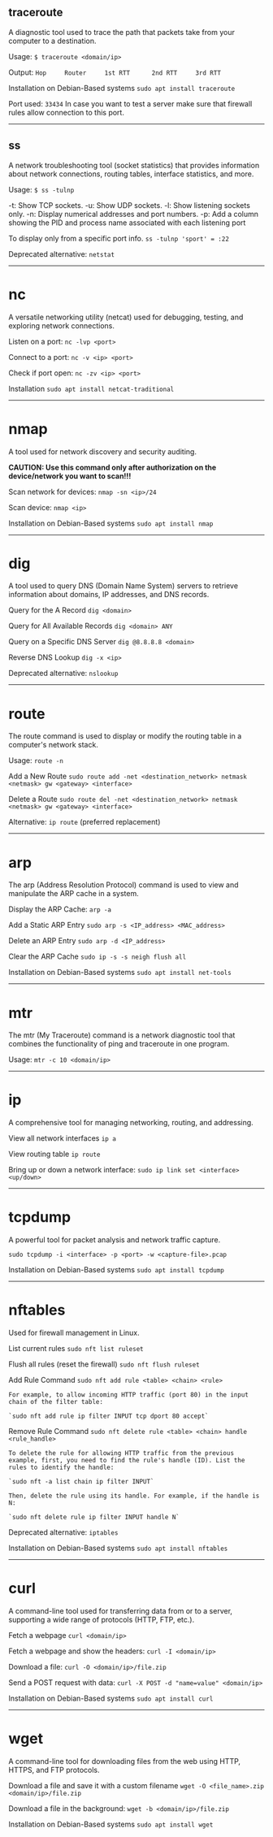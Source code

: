## traceroute 
A diagnostic tool used to trace the path that packets take from your computer to a destination.

Usage: 
`$ traceroute <domain/ip>`

Output:
`Hop     Router     1st RTT      2nd RTT     3rd RTT`

Installation on Debian-Based systems
`sudo apt install traceroute`

Port used: `33434`
In case you want to test a server make sure that firewall rules allow connection to this port.

---

## ss
A network troubleshooting tool (socket statistics) that provides information about network connections, routing tables, interface statistics, and more.

Usage: 
`$ ss -tulnp` 

-t: Show TCP sockets.
-u: Show UDP sockets.
-l: Show listening sockets only.
-n: Display numerical addresses and port numbers.
-p: Add a column showing the PID and process name associated with each listening port

To display only from a specific port info.
`ss -tulnp 'sport' = :22` 


Deprecated alternative: `netstat`

---

# nc
A versatile networking utility (netcat) used for debugging, testing, and exploring network connections.

Listen on a port: 
`nc -lvp <port>`

Connect to a port: 
`nc -v <ip> <port>`

Check if port open: 
`nc -zv <ip> <port>`

Installation 
`sudo apt install netcat-traditional`

---

# nmap 
A tool used for network discovery and security auditing.

**CAUTION: Use this command only after authorization on the device/network you want to scan!!!**

Scan network for devices:
`nmap -sn <ip>/24`

Scan device:
`nmap <ip>`

Installation on Debian-Based systems
`sudo apt install nmap`


---

# dig
A tool used to query DNS (Domain Name System) servers to retrieve information about domains, IP addresses, and DNS records.

Query for the A Record
`dig <domain>`

Query for All Available Records
`dig <domain> ANY`

Query on a Specific DNS Server
`dig @8.8.8.8 <domain>`

Reverse DNS Lookup
`dig -x <ip>`

Deprecated alternative: `nslookup`


---

# route
The route command is used to display or modify the routing table in a computer's network stack. 

Usage:
`route -n`

Add a New Route
`sudo route add -net <destination_network> netmask <netmask> gw <gateway> <interface>`

Delete a Route
`sudo route del -net <destination_network> netmask <netmask> gw <gateway> <interface>`

Alternative: `ip route` (preferred replacement)

---

# arp
The arp (Address Resolution Protocol) command is used to view and manipulate the ARP cache in a system. 

Display the ARP Cache:
`arp -a`

Add a Static ARP Entry
`sudo arp -s <IP_address> <MAC_address>`

Delete an ARP Entry
`sudo arp -d <IP_address>`

Clear the ARP Cache
`sudo ip -s -s neigh flush all`

Installation on Debian-Based systems
`sudo apt install net-tools`

---

# mtr
The mtr (My Traceroute) command is a network diagnostic tool that combines the functionality of ping and traceroute in one program. 

Usage:
`mtr -c 10 <domain/ip>`

---

# ip 
A comprehensive tool for managing networking, routing, and addressing.

View all network interfaces
`ip a`

View routing table
`ip route`

Bring up or down a network interface:
`sudo ip link set <interface> <up/down>`

---

# tcpdump
A powerful tool for packet analysis and network traffic capture. 

`sudo tcpdump -i <interface> -p <port> -w <capture-file>.pcap`

Installation on Debian-Based systems
`sudo apt install tcpdump`

---

# nftables
Used for firewall management in Linux. 

List current rules
`sudo nft list ruleset`

Flush all rules (reset the firewall)
`sudo nft flush ruleset`

Add Rule Command
`sudo nft add rule <table> <chain> <rule>`

    For example, to allow incoming HTTP traffic (port 80) in the input chain of the filter table:
    
    `sudo nft add rule ip filter INPUT tcp dport 80 accept`

Remove Rule Command
`sudo nft delete rule <table> <chain> handle <rule_handle>`

    To delete the rule for allowing HTTP traffic from the previous example, first, you need to find the rule's handle (ID). List the rules to identify the handle:
    
    `sudo nft -a list chain ip filter INPUT`

    Then, delete the rule using its handle. For example, if the handle is N:
    
    `sudo nft delete rule ip filter INPUT handle N`

Deprecated alternative: `iptables`

Installation on Debian-Based systems
`sudo apt install nftables`

---

# curl
A command-line tool used for transferring data from or to a server, supporting a wide range of protocols (HTTP, FTP, etc.).

Fetch a webpage
`curl <domain/ip>`

Fetch a webpage and show the headers:
`curl -I <domain/ip>`

Download a file:
`curl -O <domain/ip>/file.zip`

Send a POST request with data:
`curl -X POST -d "name=value" <domain/ip>`

Installation on Debian-Based systems
`sudo apt install curl`

---

# wget
A command-line tool for downloading files from the web using HTTP, HTTPS, and FTP protocols.

Download a file and save it with a custom filename
`wget -O <file_name>.zip <domain/ip>/file.zip`

Download a file in the background:
`wget -b <domain/ip>/file.zip`

Installation on Debian-Based systems
`sudo apt install wget`